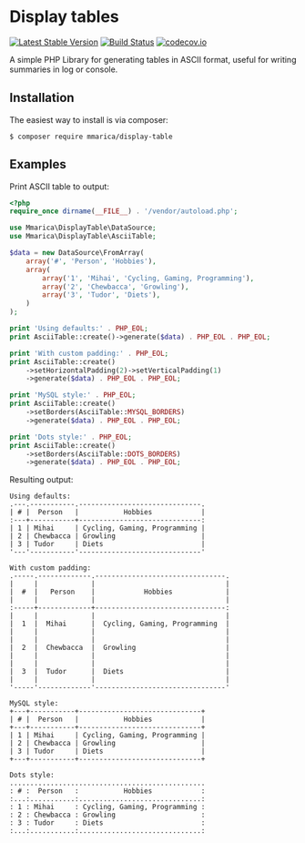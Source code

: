 # Display tables

[![Latest Stable Version](https://poser.pugx.org/mmarica/display-table/v/stable)](https://packagist.org/packages/mmarica/display-table)
[![Build Status](https://travis-ci.org/mmarica/php-display-table.svg?branch=master)](https://travis-ci.org/mmarica/php-display-table)
[![codecov.io](https://codecov.io/github/mmarica/php-display-table/coverage.svg?branch=master)](https://codecov.io/github/mmarica/php-display-table?branch=master)

A simple PHP Library for generating tables in ASCII format, useful for writing summaries in log or console.

## Installation

The easiest way to install is via composer:

```
$ composer require mmarica/display-table
```

## Examples

Print ASCII table to output:

```php
<?php
require_once dirname(__FILE__) . '/vendor/autoload.php';

use Mmarica\DisplayTable\DataSource;
use Mmarica\DisplayTable\AsciiTable;

$data = new DataSource\FromArray(
    array('#', 'Person', 'Hobbies'),
    array(
        array('1', 'Mihai', 'Cycling, Gaming, Programming'),
        array('2', 'Chewbacca', 'Growling'),
        array('3', 'Tudor', 'Diets'),
    )
);

print 'Using defaults:' . PHP_EOL;
print AsciiTable::create()->generate($data) . PHP_EOL . PHP_EOL;

print 'With custom padding:' . PHP_EOL;
print AsciiTable::create()
    ->setHorizontalPadding(2)->setVerticalPadding(1)
    ->generate($data) . PHP_EOL . PHP_EOL;

print 'MySQL style:' . PHP_EOL;
print AsciiTable::create()
    ->setBorders(AsciiTable::MYSQL_BORDERS)
    ->generate($data) . PHP_EOL . PHP_EOL;

print 'Dots style:' . PHP_EOL;
print AsciiTable::create()
    ->setBorders(AsciiTable::DOTS_BORDERS)
    ->generate($data) . PHP_EOL . PHP_EOL;
```

Resulting output:

```
Using defaults:
.---.-----------.------------------------------.
| # |  Person   |           Hobbies            |
:---+-----------+------------------------------:
| 1 | Mihai     | Cycling, Gaming, Programming |
| 2 | Chewbacca | Growling                     |
| 3 | Tudor     | Diets                        |
'---'-----------'------------------------------'

With custom padding:
.-----.-------------.--------------------------------.
|     |             |                                |
|  #  |   Person    |            Hobbies             |
|     |             |                                |
:-----+-------------+--------------------------------:
|     |             |                                |
|  1  |  Mihai      |  Cycling, Gaming, Programming  |
|     |             |                                |
|     |             |                                |
|  2  |  Chewbacca  |  Growling                      |
|     |             |                                |
|     |             |                                |
|  3  |  Tudor      |  Diets                         |
|     |             |                                |
'-----'-------------'--------------------------------'

MySQL style:
+---+-----------+------------------------------+
| # |  Person   |           Hobbies            |
+---+-----------+------------------------------+
| 1 | Mihai     | Cycling, Gaming, Programming |
| 2 | Chewbacca | Growling                     |
| 3 | Tudor     | Diets                        |
+---+-----------+------------------------------+

Dots style:
................................................
: # :  Person   :           Hobbies            :
:...:...........:..............................:
: 1 : Mihai     : Cycling, Gaming, Programming :
: 2 : Chewbacca : Growling                     :
: 3 : Tudor     : Diets                        :
:...:...........:..............................:
```
